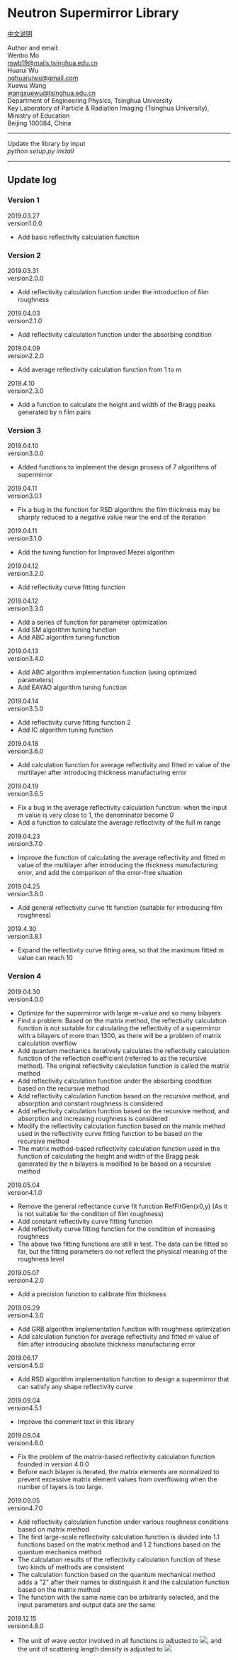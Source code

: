 # Neutron Supermirror Library
[中文说明](https://github.com/MoWenbo19/Neutron-Supermirror/wiki/Neutron-Supermirror-Library%E4%BD%BF%E7%94%A8%E8%AF%B4%E6%98%8E)

Author and email:  
Wenbo Mo  
mwb19@mails.tsinghua.edu.cn  
Huarui Wu    
nghuaruiwu@gmail.com  
Xuewu Wang  
wangxuewu@tsinghua.edu.cn  
Department of Engineering Physics, Tsinghua University  
Key Laboratory of Particle & Radiation Imaging (Tsinghua University), Ministry of Education  
Beijing 100084, China  

------------------------------------------------------  

Update the library by input  
*python setup.py install*

------------------------------------------------------
## Update log  

### Version 1
2019.03.27  
version1.0.0  
* Add basic reflectivity calculation function  

### Version 2
2019.03.31  
version2.0.0  
* Add reflectivity calculation function under the introduction of film roughness  

2019.04.03  
version2.1.0  
* Add reflectivity calculation function under the absorbing condition  

2019.04.09  
version2.2.0  
* Add average reflectivity calculation function from 1 to m  

2019.4.10  
version2.3.0  
* Add a function to calculate the height and width of the Bragg peaks generated by n film pairs  

### Version 3
2019.04.10  
version3.0.0  
* Added functions to implement the design prosess of 7 algorithms of supermirror   

2019.04.11  
version3.0.1  
* Fix a bug in the function for RSD algorithm: the film thickness may be sharply reduced to a negative value near the end of the iteration  

2019.04.11  
version3.1.0  
* Add the tuning function for Improved Mezei algorithm   

2019.04.12  
version3.2.0  
* Add reflectivity curve fitting function  

2019.04.12  
version3.3.0  
* Add a series of function for parameter optimization 
* Add SM algorithm tuning function
* Add ABC algorithm tuning function  

2019.04.13  
version3.4.0  
* Add ABC algorithm implementation function (using optimized parameters)
* Add EAYAO algorithm tuning function  

2019.04.14  
version3.5.0  
* Add reflectivity curve fitting function 2
* Add IC algorithm tuning function  

2019.04.18  
version3.6.0  
* Add calculation function for average reflectivity and fitted m value of the multilayer after introducing thickness manufacturing error  

2019.04.19  
version3.6.5  
* Fix a bug in the average reflectivity calculation function: when the input m value is very close to 1, the denominator become 0
* Add a function to calculate the average reflectivity of the full m range  

2019.04.23  
version3.7.0  
* Improve the function of calculating the average reflectivity and fitted m value of the multilayer after introducing the thickness manufacturing error, and add the comparison of the error-free situation 

2019.04.25  
version3.8.0  
* Add general reflectivity curve fit function (suitable for introducing film roughness)  

2019.4.30  
version3.8.1  
* Expand the reflectivity curve fitting area, so that the maximum fitted m value can reach 10  

### Version 4
2019.04.30  
version4.0.0  
* Optimize for the supermirror with large m-value and so many bilayers
* Find a problem: Based on the matrix method, the reflectivity calculation function is not suitable for calculating the reflectivity of a supermirror with a bilayers of more than 1300, as there will be a problem of matrix calculation overflow
* Add quantum mechanics iteratively calculates the reflectivity calculation function of the reflection coefficient (referred to as the recursive method). The original reflectivity calculation function is called the matrix method
* Add reflectivity calculation function under the absorbing condition based on the recursive method
* Add reflectivity calculation function based on the recursive method, and absorption and constant roughness is considered
* Add reflectivity calculation function based on the recursive method, and absorption and increasing roughness is considered
* Modify the reflectivity calculation function based on the matrix method used in the reflectivity curve fitting function to be based on the recursive method
* The matrix method-based reflectivity calculation function used in the function of calculating the height and width of the Bragg peak generated by the n bilayers is modified to be based on a recursive method  

2019.05.04  
version4.1.0  
* Remove the general reflectance curve fit function RefFitGen(x0,y) (As it is not suitable for the condition of film roughness)
* Add constant reflectivity curve fitting function
* Add reflectivity curve fitting function for the condition of increasing roughness 
* The above two fitting functions are still in test. The data can be fitted so far, but the fitting parameters do not reflect the physical meaning of the roughness level  

2019.05.07  
version4.2.0  
* Add a precision function to calibrate film thickness  

2019.05.29  
version4.3.0  
* Add GRB algorithm implementation function with roughness optimization 
* Add calculation function for average reflectivity and fitted m value of film after introducing absolute thickness manufacturing error  

2019.06.17  
version4.5.0  
* Add RSD algorithm implementation function to design a supermirror that can satisfy any shape reflectivity curve  

2019.09.04  
version4.5.1  
* Improve the comment text in this library  

2019.09.04  
version4.6.0  
* Fix  the problem of the matrix-based reflectivity calculation function founded in version 4.0.0
* Before each bilayer is iterated, the matrix elements are normalized to prevent excessive matrix element values from overflowing when the number of layers is too large. 

2019.09.05  
version4.7.0  
* Add reflectivity calculation function under various roughness conditions based on matrix method
* The first large-scale reflectivity calculation function is divided into 1.1 functions based on the matrix method and 1.2 functions based on the quantum mechanics method
* The calculation results of the reflectivity calculation function of these two kinds of methods are consistent
* The calculation function based on the quantum mechanical method adds a "2" after their names to distinguish it and the calculation function based on the matrix method
* The function with the same name can be arbitrarily selected, and the input parameters and output data are the same  

2019.12.15  
version4.8.0  
* The unit of wave vector involved in all functions is adjusted to ![](http://latex.codecogs.com/gif.latex?\{nm}^{-1}), and the unit of scattering length density is adjusted to ![](http://latex.codecogs.com/gif.latex?\{nm}^{-2}) 
